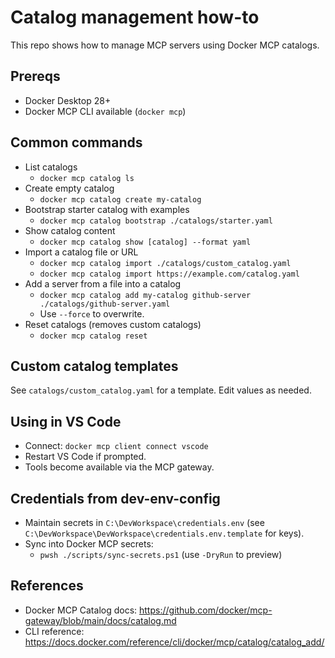 # Catalog management how-to

This repo shows how to manage MCP servers using Docker MCP catalogs.

## Prereqs
- Docker Desktop 28+
- Docker MCP CLI available (`docker mcp`)

## Common commands
- List catalogs
  - `docker mcp catalog ls`
- Create empty catalog
  - `docker mcp catalog create my-catalog`
- Bootstrap starter catalog with examples
  - `docker mcp catalog bootstrap ./catalogs/starter.yaml`
- Show catalog content
  - `docker mcp catalog show [catalog] --format yaml`
- Import a catalog file or URL
  - `docker mcp catalog import ./catalogs/custom_catalog.yaml`
  - `docker mcp catalog import https://example.com/catalog.yaml`
- Add a server from a file into a catalog
  - `docker mcp catalog add my-catalog github-server ./catalogs/github-server.yaml`
  - Use `--force` to overwrite.
- Reset catalogs (removes custom catalogs)
  - `docker mcp catalog reset`

## Custom catalog templates
See `catalogs/custom_catalog.yaml` for a template. Edit values as needed.

## Using in VS Code
- Connect: `docker mcp client connect vscode`
- Restart VS Code if prompted.
- Tools become available via the MCP gateway.

## Credentials from dev-env-config
- Maintain secrets in `C:\DevWorkspace\credentials.env` (see `C:\DevWorkspace\DevWorkspace\credentials.env.template` for keys).
- Sync into Docker MCP secrets:
  - `pwsh ./scripts/sync-secrets.ps1` (use `-DryRun` to preview)

## References
- Docker MCP Catalog docs: https://github.com/docker/mcp-gateway/blob/main/docs/catalog.md
- CLI reference: https://docs.docker.com/reference/cli/docker/mcp/catalog/catalog_add/
